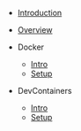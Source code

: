- [Introduction](/README)
- [Overview](/overview)

- Docker
  - [Intro](/docker-intro)
  - [Setup](/docker-setup)

- DevContainers
  - [Intro](/devcontainer-intro)
  - [Setup](/devcontainer-setup)